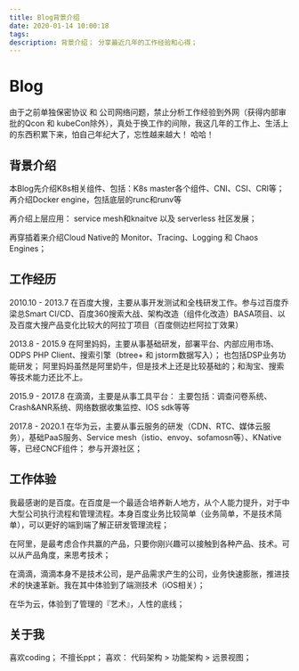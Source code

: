 ```yaml
---
title: Blog背景介绍
date: 2020-01-14 10:00:18
tags: 
description: 背景介绍； 分享最近几年的工作经验和心得；
---
```


# Blog

由于之前单独保密协议 和 公司网络问题，禁止分析工作经验到外网（获得内部审批的Qcon 和 kubeCon除外），真处于换工作的间隙，我这几年的工作上、生活上的东西积累下来，怕自己年纪大了，忘性越来越大！ 哈哈！

## 背景介绍
本Blog先介绍K8s相关组件、包括：K8s master各个组件、CNI、CSI、CRI等；再介绍Docker engine，包括底层的runc和runv等

再介绍上层应用： service mesh和knaitve 以及 serverless 社区发展；

再穿插着来介绍Cloud Native的 Monitor、Tracing、Logging 和 Chaos Engines；


## 工作经历

2010.10 - 2013.7 在百度大搜，主要从事开发测试和全栈研发工作。参与过百度乔梁总Smart CI/CD、百度360搜索大战、架构改造（组件化改造）BASA项目、以及百度大搜产品变化比较大的阿拉丁项目（百度侧边栏阿拉丁效果）


2013.8 - 2015.9 在阿里妈妈，主要从事基础研发，部署平台、内部应用市场、ODPS PHP Client、搜索引擎（btree+ 和 jstorm数据写入）； 也包括DSP业务功能研发； 阿里妈妈虽然是阿里奶牛，但是技术上还是比较基础的；和淘宝、搜索等技术能力还比不上。

2015.9 - 2017.8 在滴滴，主要是从事工具平台： 主要包括：调查问卷系统、Crash&ANR系统、网络数据收集监控、IOS sdk等等

2017.8 - 2020.1 在华为云，主要从事云服务的研发（CDN、RTC、媒体云服务），基础PaaS服务、Service mesh（istio、envoy、sofamosn等）、KNative等，已经CNCF组件； 参与开源社区；

## 工作体验

我最感谢的是百度。在百度是一个最适合培养新人地方，从个人能力提升，对于中大型公司执行流程和管理流程。本身百度业务比较简单（业务简单，不是技术简单），可以更好的端到端了解正研发管理流程；

在阿里，是最考虑合作共赢的产品，只要你刚兴趣可以接触到各种产品、技术。可以从产品角度，来思考技术；

在滴滴，滴滴本身不是技术公司，是产品需求产生的公司，业务快速膨胀，推进技术的快速革新。我在其中体验到了端测技术（iOS相关）；

在华为云，体验到了管理的『艺术』，人性的底线；

## 关于我

喜欢coding； 不擅长ppt； 喜欢： 代码架构 > 功能架构 > 远景视图；
